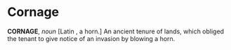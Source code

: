 # Cornage

**CORNAGE**, _noun_ \[Latin , a horn.\] An ancient tenure of lands, which obliged the tenant to give notice of an invasion by blowing a horn.